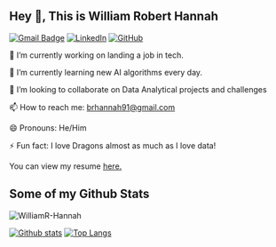 ## Hey 👋, This is William Robert Hannah
[![Gmail Badge](https://img.shields.io/badge/-brhannah91@gmail.com-c14438?style=flat&logo=Gmail&logoColor=white&link=mailto:brhannah91@gmail.com)](mailto:brhannah91@gmail.com) 
[![LinkedIn](https://img.shields.io/badge/LinkedIn-Profile-blue?logo=linkedin)](https://www.linkedin.com/in/William-R-Hannah/)
[![GitHub](https://img.shields.io/badge/GitHub-Profile-black?logo=github)](https://github.com/William-R-Hannah)

🔭 I’m currently working on landing a job in tech.

🌱 I’m currently learning new AI algorithms every day.

👯 I’m looking to collaborate on Data Analytical projects and challenges

📫 How to reach me: brhannah91@gmail.com

😄 Pronouns: He/Him

⚡ Fun fact: I love Dragons almost as much as I love data!</p><p align='left'> You can view my resume <a href='https://docs.google.com/document/d/1MFeBM-UrTA8EBjCBaltAQMLagczZFB6MD-yd3-zfI8c/edit?tab=t.0 ' target=_blank><u>here</u>.</a></p>
## Some of my Github Stats
<p align=left> <img src=https://komarev.com/ghpvc/?username=WilliamR-Hannah alt=WilliamR-Hannah /> </p>

[![Github stats](https://github-readme-stats.vercel.app/api?username=William-R-Hannah&show_icons=true&include_all_commits=true)](https://github.com/WilliamR-Hannah/github-readme-stats)
[![Top Langs](https://github-readme-stats.vercel.app/api/top-langs/?username=William-R-Hannah&layout=compact)](https://github.com/WilliamR-Hannah/github-readme-stats)

